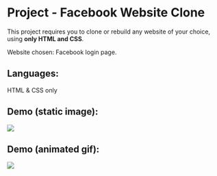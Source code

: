 # Project - Facebook Website Clone
This project requires you to clone or rebuild any website of your choice, using **only HTML and CSS**.

Website chosen: Facebook login page.

## Languages:
HTML & CSS only

## Demo (static image):
<img src="https://github.com/melvincwng/facebook-clone/blob/master/images/fbclone.JPG"/>

## Demo (animated gif):
<img src="https://github.com/melvincwng/facebook-clone/blob/master/images/fbclone.gif" />
